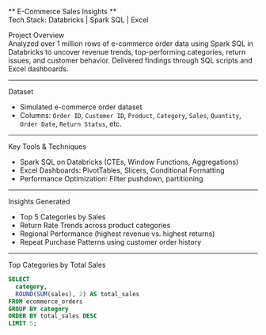 ** E-Commerce Sales Insights **  
Tech Stack: Databricks | Spark SQL | Excel   

Project Overview  
Analyzed over 1 million rows of e-commerce order data using Spark SQL in Databricks to uncover revenue trends, top-performing categories, return issues, and customer behavior. Delivered findings through SQL scripts and Excel dashboards.

---

 Dataset  
- Simulated e-commerce order dataset  
- Columns: `Order ID`, `Customer ID`, `Product`, `Category`, `Sales`, `Quantity`, `Order Date`, `Return Status`, etc.

---

 Key Tools & Techniques  
- Spark SQL on Databricks (CTEs, Window Functions, Aggregations)
- Excel Dashboards: PivotTables, Slicers, Conditional Formatting
- Performance Optimization: Filter pushdown, partitioning

---

 Insights Generated  
- Top 5 Categories by Sales 
- Return Rate Trends across product categories  
- Regional Performance (highest revenue vs. highest returns)  
- Repeat Purchase Patterns using customer order history  

---

Top Categories by Total Sales
```sql
SELECT 
  category, 
  ROUND(SUM(sales), 2) AS total_sales
FROM ecommerce_orders
GROUP BY category
ORDER BY total_sales DESC
LIMIT 5;

